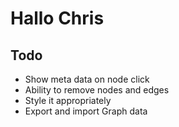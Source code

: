 <h1>Hallo Chris</h1>
<h2>Todo</h2>
<ul>
    <li>Show meta data on node click</li>
    <li>Ability to remove nodes and edges</li>
    <li>Style it appropriately</li>
    <li>Export and import Graph data</li>
</ul>
